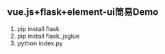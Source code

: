 ## vue.js+flask+element-ui简易Demo


1. pip install flask
2. pip install flask_jsglue
2. python index.py